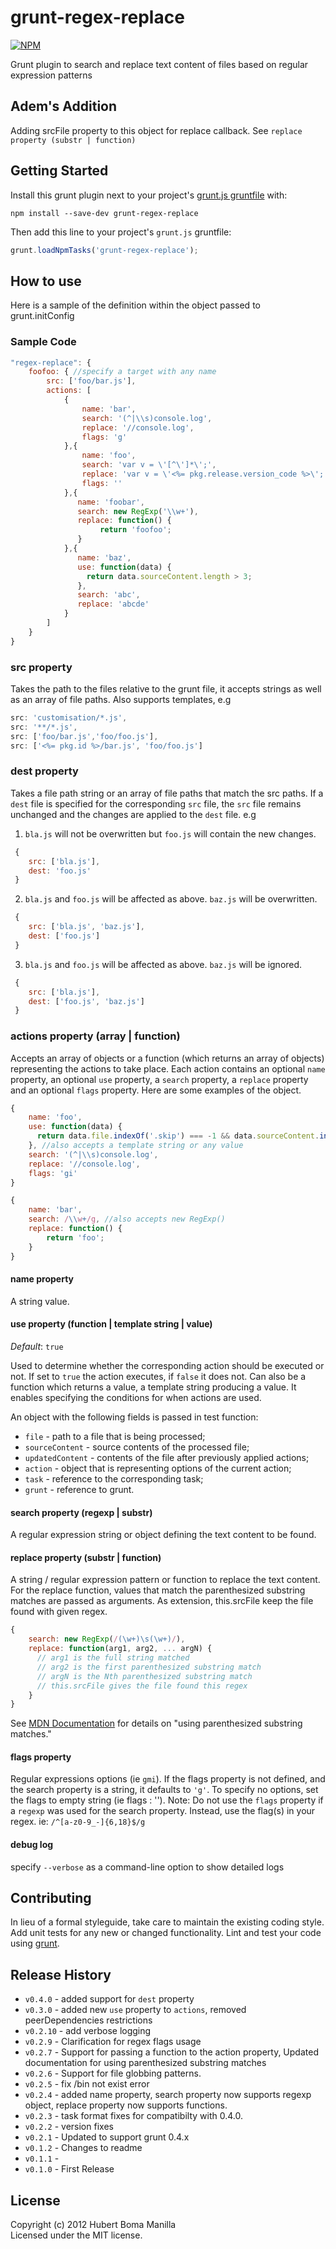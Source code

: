 # grunt-regex-replace

[![NPM](https://nodei.co/npm/grunt-regex-replace.png?downloads=true&downloadRank=true&stars=true)](https://npmjs.org/package/grunt-regex-replace)

Grunt plugin to search and replace text content of files based on regular expression patterns

## Adem's Addition
Adding srcFile property to this object for replace callback. See `replace property (substr | function)`

## Getting Started
Install this grunt plugin next to your project's [grunt.js gruntfile][getting_started] with:

```
npm install --save-dev grunt-regex-replace
```

Then add this line to your project's `grunt.js` gruntfile:

```javascript
grunt.loadNpmTasks('grunt-regex-replace');
```

[grunt]: http://gruntjs.com/
[getting_started]: https://github.com/gruntjs/grunt/blob/master/docs/getting_started.md

## How to use
Here is a sample of the definition within the object passed to grunt.initConfig

### Sample Code

```js
"regex-replace": {
    foofoo: { //specify a target with any name
        src: ['foo/bar.js'],
        actions: [
            {
                name: 'bar',
                search: '(^|\\s)console.log',
                replace: '//console.log',
                flags: 'g'
            },{
                name: 'foo',
                search: 'var v = \'[^\']*\';',
                replace: 'var v = \'<%= pkg.release.version_code %>\';',
                flags: ''
            },{
               name: 'foobar',
               search: new RegExp('\\w+'),
               replace: function() {
                    return 'foofoo';
               }
            },{
               name: 'baz',
               use: function(data) {
                 return data.sourceContent.length > 3;
               },
               search: 'abc',
               replace: 'abcde'
            }
        ]
    }
}
```

### src property
Takes the path to the files relative to the grunt file, it accepts strings as well as an array of file paths.
Also supports templates, e.g

```js
src: 'customisation/*.js',
src: '**/*.js',
src: ['foo/bar.js','foo/foo.js'],
src: ['<%= pkg.id %>/bar.js', 'foo/foo.js']
```

### dest property
Takes a file path string or an array of file paths that match the src paths. If a `dest` file is specified for the corresponding
`src` file, the `src` file remains unchanged and the changes are applied to the `dest` file. e.g

1) `bla.js` will not be overwritten but `foo.js` will contain the new changes.

```js
 {
    src: ['bla.js'],
    dest: 'foo.js'
 }
```

2) `bla.js` and `foo.js` will be affected as above. `baz.js` will be overwritten.

```js
 {
    src: ['bla.js', 'baz.js'],
    dest: ['foo.js']
 }
```

3) `bla.js` and  `foo.js` will be affected as above. `baz.js` will be ignored.

```js
 {
    src: ['bla.js'],
    dest: ['foo.js', 'baz.js']
 }
```

### actions property (array | function)
Accepts an array of objects or a function (which returns an array of objects) representing the actions to take place. Each action contains an optional `name` property, an optional `use` property, a `search` property, a `replace` property and
an optional `flags` property. Here are some examples of the object.

```js
{
    name: 'foo',
    use: function(data) {
      return data.file.indexOf('.skip') === -1 && data.sourceContent.indexOf('console.log') > -1;
    }, //also accepts a template string or any value
    search: '(^|\\s)console.log',
    replace: '//console.log',
    flags: 'gi'
}

{
    name: 'bar',
    search: /\\w+/g, //also accepts new RegExp()
    replace: function() {
        return 'foo';
    }
}
```

#### name property
A string value.

#### use property (function | template string | value)
*Default*: `true`

Used to determine whether the corresponding action should be executed or not. If set to `true` the action executes,
if `false` it does not. Can also be a function which returns a value, a template string producing a value.
It enables specifying the conditions for when actions are used.

An object with the following fields is passed in test function:

* `file` - path to a file that is being processed;
* `sourceContent` - source contents of the processed file;
* `updatedContent` - contents of the file after previously applied actions;
* `action` - object that is representing options of the current action;
* `task` - reference to the corresponding task;
* `grunt` - reference to grunt.

#### search property (regexp | substr)
A regular expression string or object defining the text content to be found.

#### replace property (substr | function)
A string / regular expression pattern or function to replace the text content.
For the replace function, values that match the parenthesized substring matches are passed as arguments. As extension, this.srcFile keep the file found with given regex.
```js
{
    search: new RegExp(/(\w+)\s(\w+)/),
    replace: function(arg1, arg2, ... argN) {
      // arg1 is the full string matched
      // arg2 is the first parenthesized substring match
      // argN is the Nth parenthesized substring match
      // this.srcFile gives the file found this regex
    }
}
```
See [MDN Documentation](https://developer.mozilla.org/en/docs/Web/JavaScript/Guide/Regular_Expressions#Using_parenthesized_substring_matches) for details on "using parenthesized substring matches."

#### flags property
Regular expressions options (ie `gmi`). If the flags property is not defined, and the search property is a string, it defaults to `'g'`. To specify no options, set the flags to empty string (ie flags : '').
Note: Do not use the `flags` property if a `regexp` was used for the search property. Instead, use the flag(s) in your regex. ie: `/^[a-z0-9_-]{6,18}$/g`

#### debug log
specify `--verbose` as a command-line option to show detailed logs

## Contributing
In lieu of a formal styleguide, take care to maintain the existing coding style. Add unit tests for any new or changed functionality. Lint and test your code using [grunt][grunt].

## Release History
* `v0.4.0` - added support for `dest` property
* `v0.3.0` - added new `use` property to `actions`, removed peerDependencies restrictions
* `v0.2.10` - add verbose logging
* `v0.2.9` - Clarification for regex flags usage
* `v0.2.7` - Support for passing a function to the action property, Updated documentation for using parenthesized substring matches
* `v0.2.6` - Support for file globbing patterns.
* `v0.2.5` - fix /bin not exist error
* `v0.2.4` - added name property, search property now supports regexp object, replace property now supports functions.
* `v0.2.3` - task format fixes for compatibilty with 0.4.0.
* `v0.2.2` - version fixes
* `v0.2.1` - Updated to support grunt 0.4.x
* `v0.1.2` - Changes to readme
* `v0.1.1` -
* `v0.1.0` - First Release

## License

Copyright (c) 2012 Hubert Boma Manilla  
Licensed under the MIT license.
